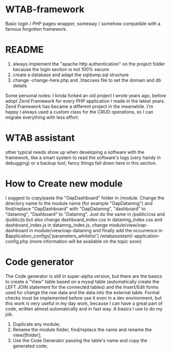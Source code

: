 # WTAB-framework
Basic login / PHP pages wrapper, someway / somehow compatible with a famous forgotten framework.

# README
1) always implement the "apache http authentication" on the project folder because the login section is not 100% secure
2) create a database and adapt the sqldump.sql structure
3) change -change-here.php and .htaccess file to set the domain and db details

Some personal notes:
I kinda forked an old project I wrote years ago, before adopt Zend Framework for every PHP application I made in the latest years. Zend Framework has became a different project in the meanwhile. I'm happy I always used a custom class for the CRUD operations, so I can migrate everything with less effort.

# WTAB assistant
other typical needs show up when developing a software with the framework, like a smart system to read the software's logs (very handy in debugging) or a backup tool; fancy things fall down here in this section.

# How to Create new module
I suggest to copy/paste the "OapDashboard" folder in /module. Change the directory name to the module name (for example "OapDatamng") and find/replace "OapDashboard" with "OapDatamng", "dashboard" to "datamng", "Dashboard" to "Datamng". Just do the same in /public/css and /public/js but also change dashboard_index.css in datamng_index.css and dashboard_index.js in datamng_index.js, change module/view/oap-dashboard in module/view/oap-datamng and finally add the occurrence in $application_configs['parameters_whitelist'] /wtabassistant/-application-config.php (more information will be available on the topic soon)

# Code generator
The Code generator is still in super-alpha version, but there are the basics to create a "View" table based on a mysql table (automatically create the LEFT JOIN statement for the connected tables) and the Insert/Edit forms used for change the row data and the data into the external table. Formal checks must be implemented before use it even in a dev environment, but this work is very useful in my day work, because I can have a great part of code, written almost automatically and in fast way. A basics I use to do my job.
1) Duplicate any module;
2) Rename the module folder, find/replace the name and rename the view/[folder];
3) Use the Code Generator passing the table's name and copy the generated code;
